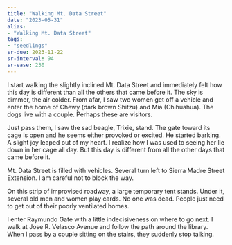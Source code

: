 ```yaml
---
title: "Walking Mt. Data Street"
date: "2023-05-31"
alias:
- "Walking Mt. Data Street"
tags:
- "seedlings"
sr-due: 2023-11-22
sr-interval: 94
sr-ease: 230
---
```

I start walking the slightly inclined Mt. Data Street and immediately felt how this day is different than all the others that came before it. The sky is dimmer, the air colder. From afar, I saw two women get off a vehicle and enter the home of Chewy (dark brown Shitzu) and Mia (Chihuahua). The dogs live with a couple. Perhaps these are visitors.

Just pass them, I saw the sad beagle, Trixie, stand. The gate toward its cage is open and he seems either provoked or excited. He started barking. A slight joy leaped out of my heart. I realize how I was used to seeing her lie down in her cage all day. But this day is different from all the other days that came before it.

Mt. Data Street is filled with vehicles. Several turn left to Sierra Madre Street Extension. I am careful not to block the way.

On this strip of improvised roadway, a large temporary tent stands. Under it, several old men and women play cards. No one was dead. People just need to get out of their poorly ventilated homes.

I enter Raymundo Gate with a little indecisiveness on where to go next. I walk at Jose R. Velasco Avenue and follow the path around the library. When I pass by a couple sitting on the stairs, they suddenly stop talking.